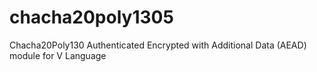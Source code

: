 # chacha20poly1305
Chacha20Poly130 Authenticated Encrypted with Additional Data (AEAD) module for V Language
